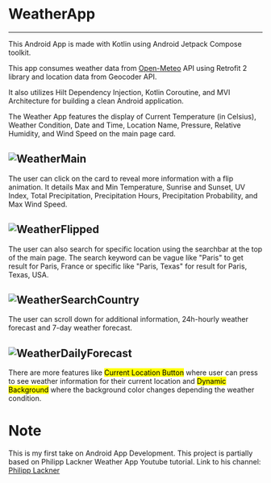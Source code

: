 # WeatherApp
-----
This Android App is made with Kotlin using Android Jetpack Compose toolkit.

This app consumes weather data from [Open-Meteo](https://open-meteo.com/) API using Retrofit 2 
library and location data from Geocoder API.

It also utilizes Hilt Dependency Injection, Kotlin Coroutine, and MVI Architecture for building
a clean Android application.

The Weather App features the display of Current Temperature (in Celsius), Weather Condition,
Date and Time, Location Name, Pressure, Relative Humidity, and Wind Speed on the main page card.

![WeatherMain](Assets/WeatherMain.jpg)
-----

The user can click on the card to reveal more information with a flip animation. It details
Max and Min Temperature, Sunrise and Sunset, UV Index, Total Precipitation, Precipitation Hours,
Precipitation Probability, and Max Wind Speed.

![WeatherFlipped](Assets/WeatherFlipped.jpg)
-----

The user can also search for specific location using the searchbar at the top of the main page. 
The search keyword can be vague like "Paris" to get result for Paris, France or specific like 
"Paris, Texas" for result for Paris, Texas, USA.

![WeatherSearchCountry](Assets/WeatherSearchCountry.jpg)
-----

The user can scroll down for additional information, 24h-hourly weather forecast and 7-day weather 
forecast.

![WeatherDailyForecast](Assets/WeatherDailyForecast.jpg)
-----

There are more features like <mark>Current Location Button</mark> where user can press to see 
weather information for their current location and <mark>Dynamic Background</mark> where the 
background color changes depending the weather condition.

# Note
This is my first take on Android App Development. This project is partially based on Philipp Lackner
Weather App Youtube tutorial. Link to his channel: [Philipp Lackner](https://www.youtube.com/@PhilippLackner)